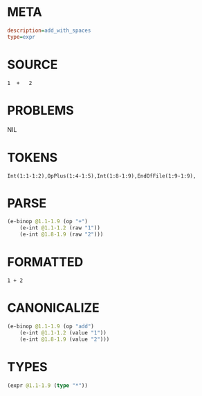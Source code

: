 # META
~~~ini
description=add_with_spaces
type=expr
~~~
# SOURCE
~~~roc
1  +   2
~~~
# PROBLEMS
NIL
# TOKENS
~~~zig
Int(1:1-1:2),OpPlus(1:4-1:5),Int(1:8-1:9),EndOfFile(1:9-1:9),
~~~
# PARSE
~~~clojure
(e-binop @1.1-1.9 (op "+")
	(e-int @1.1-1.2 (raw "1"))
	(e-int @1.8-1.9 (raw "2")))
~~~
# FORMATTED
~~~roc
1 + 2
~~~
# CANONICALIZE
~~~clojure
(e-binop @1.1-1.9 (op "add")
	(e-int @1.1-1.2 (value "1"))
	(e-int @1.8-1.9 (value "2")))
~~~
# TYPES
~~~clojure
(expr @1.1-1.9 (type "*"))
~~~
